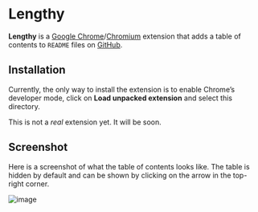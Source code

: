 # Lengthy

**Lengthy** is a [Google Chrome](https://www.google.com/chrome)/[Chromium](http://www.chromium.org/) extension that adds a table of contents to `README` files on [GitHub](https://github.com/).

## Installation

Currently, the only way to install the extension is to enable Chrome’s developer mode, click on **Load unpacked extension** and select this directory.

This is not a *real* extension yet. It will be soon.

## Screenshot

Here is a screenshot of what the table of contents looks like. The table is hidden by default and can be shown by clicking on the arrow in the top-right corner.

![image](http://i.imgur.com/2luk8.png)

